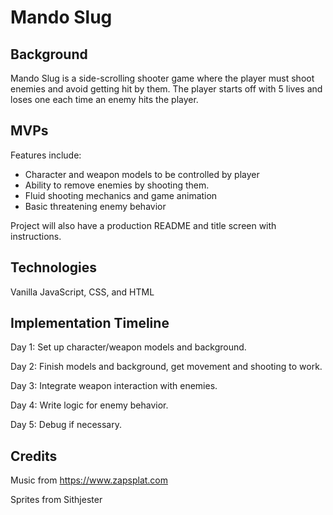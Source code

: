 # Mando Slug

## Background

Mando Slug is a side-scrolling shooter game where the player must shoot enemies and avoid getting hit by them. The player starts off with 5 lives and loses one each time an enemy hits the player. 

## MVPs

Features include:
* Character and weapon models to be controlled by player
* Ability to remove enemies by shooting them.
* Fluid shooting mechanics and game animation
* Basic threatening enemy behavior 

Project will also have a production README and title screen with instructions.

## Technologies

Vanilla JavaScript, CSS, and HTML

## Implementation Timeline

Day 1: Set up character/weapon models and background. 

Day 2: Finish models and background, get movement and shooting to work.

Day 3: Integrate weapon interaction with enemies.

Day 4: Write logic for enemy behavior.

Day 5: Debug if necessary.

## Credits

Music from https://www.zapsplat.com

Sprites from Sithjester
